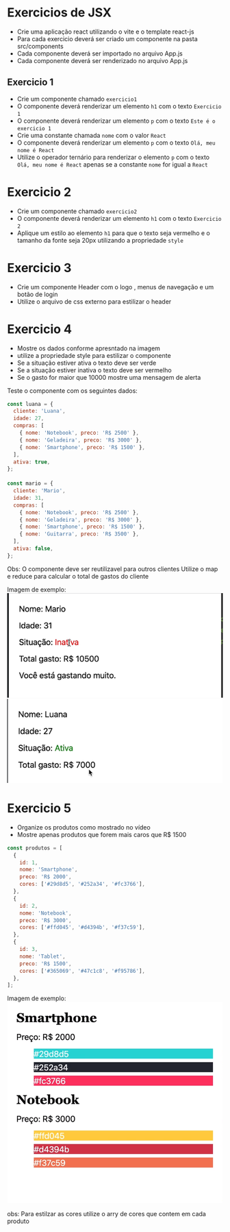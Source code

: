 # Exercicios de JSX 


- Crie uma aplicação react utilizando o vite e o template react-js
- Para cada exercicio deverá ser criado um componente na pasta src/components
- Cada componente deverá ser importado no arquivo App.js
- Cada componente deverá ser renderizado no arquivo App.js

## Exercicio 1

- Crie um componente chamado `exercicio1`
- O componente deverá renderizar um elemento `h1` com o texto `Exercicio 1`
- O componente deverá renderizar um elemento `p` com o texto `Este é o exercicio 1`
- Crie uma constante chamada `nome` com o valor `React`
- O componente deverá renderizar um elemento `p` com o texto `Olá, meu nome é React`
- Utilize o operador ternário para renderizar o elemento `p` com o texto `Olá, meu nome é React` apenas se a constante `nome` for igual a `React`

# Exercicio 2

- Crie um componente chamado `exercicio2`
- O componente deverá renderizar um elemento `h1` com o texto `Exercicio 2`
- Aplique um estilo ao elemento `h1` para que o texto seja vermelho e o tamanho da fonte seja 20px utilizando a propriedade `style`

# Exercicio 3
 - Crie um componente Header com o logo , menus de navegação e um botão de login
 - Utilize o arquivo de css externo para estilizar o header


# Exercicio 4
 - Mostre os dados conforme apresntado na imagem 
 - utilize a propriedade style para estilizar o componente
 - Se a situação estiver ativa o texto deve ser verde
 - Se a situação estiver inativa o texto deve ser vermelho
 -  Se o gasto for maior que 10000 mostre uma mensagem de alerta

Teste o componente com os seguintes dados:
```js
const luana = {
  cliente: 'Luana',
  idade: 27,
  compras: [
    { nome: 'Notebook', preco: 'R$ 2500' },
    { nome: 'Geladeira', preco: 'R$ 3000' },
    { nome: 'Smartphone', preco: 'R$ 1500' },
  ],
  ativa: true,
};

const mario = {
  cliente: 'Mario',
  idade: 31,
  compras: [
    { nome: 'Notebook', preco: 'R$ 2500' },
    { nome: 'Geladeira', preco: 'R$ 3000' },
    { nome: 'Smartphone', preco: 'R$ 1500' },
    { nome: 'Guitarra', preco: 'R$ 3500' },
  ],
  ativa: false,
};
```
Obs: O componente deve ser reutilizavel para outros clientes
Utilize o map e reduce para calcular o total de gastos do cliente

Imagem de exemplo:
![image](teste1.PNG)
![image](teste2.PNG)

# Exercicio 5 

- Organize os produtos como mostrado no vídeo
- Mostre apenas produtos que forem mais caros que R$ 1500

```jsx 	
const produtos = [
  {
    id: 1,
    nome: 'Smartphone',
    preco: 'R$ 2000',
    cores: ['#29d8d5', '#252a34', '#fc3766'],
  },
  {
    id: 2,
    nome: 'Notebook',
    preco: 'R$ 3000',
    cores: ['#ffd045', '#d4394b', '#f37c59'],
  },
  {
    id: 3,
    nome: 'Tablet',
    preco: 'R$ 1500',
    cores: ['#365069', '#47c1c8', '#f95786'],
  },
];

```

Imagem de exemplo:
![image](teste3.PNG)

obs: Para estilzar  as cores utilize o arry de cores que contem em cada produto














